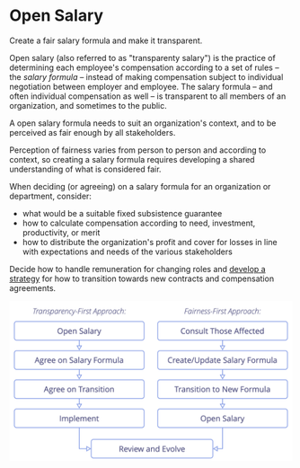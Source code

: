 # Open Salary

<summary>
Create a fair salary formula and make it transparent.
</summary>

Open salary (also referred to as "transparenty salary") is the practice of determining each employee's compensation according to a set of rules – the _salary formula_ – instead of making compensation subject to individual negotiation between employer and employee. The salary formula – and often individual compensation as well – is transparent to all members of an organization, and sometimes to the public.

A open salary formula needs to suit an organization's context, and to be perceived as fair enough by all stakeholders.

Perception of fairness varies from person to person and according to context, so creating a salary formula requires developing a shared understanding of what is considered fair.

When deciding (or agreeing) on a salary formula for an organization or department, consider:

- what would be a suitable fixed subsistence guarantee
- how to calculate compensation according to need, investment, productivity, or merit
- how to distribute the organization's profit and cover for losses in line with expectations and needs of the various stakeholders

Decide how to handle remuneration for changing roles and [develop a strategy](section:clarify-and-develop-strategy) for how to transition towards new contracts and compensation agreements.

![Two ways of opening salaries](img/process/opening-salaries.png)
